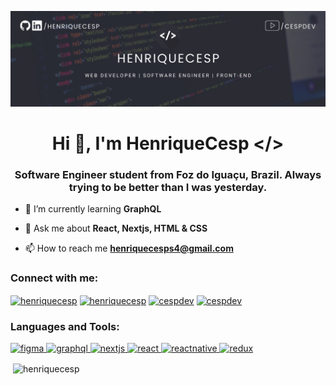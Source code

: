 [![Social banner for henriquecesp](https://github.com/Henriquecesp/HenriqueCesp/blob/main/banner.png)](https://github.com/Henriquecesp)

<h1 align="center">Hi 👋, I'm HenriqueCesp &lt;/&gt;</h1>
<h3 align="center">Software Engineer student from Foz do Iguaçu, Brazil. Always trying to be better than I was yesterday.</h3>

- 🌱 I’m currently learning **GraphQL**

- 💬 Ask me about **React, Nextjs, HTML & CSS**

- 📫 How to reach me **henriquecesps4@gmail.com**

<h3 align="left">Connect with me:</h3>
<p align="left">
<a href="https://dev.to/henriquecesp" target="blank"><img align="center" src="https://cdn.jsdelivr.net/npm/simple-icons@3.0.1/icons/dev-dot-to.svg" alt="henriquecesp" height="30" width="40" /></a>
<a href="https://linkedin.com/in/henriquecesp" target="blank"><img align="center" src="https://cdn.jsdelivr.net/npm/simple-icons@3.0.1/icons/linkedin.svg" alt="henriquecesp" height="30" width="40" /></a>
<a href="https://instagram.com/cespdev" target="blank"><img align="center" src="https://cdn.jsdelivr.net/npm/simple-icons@3.0.1/icons/instagram.svg" alt="cespdev" height="30" width="40" /></a>
<a href="https://www.youtube.com/c/cespdev" target="blank"><img align="center" src="https://cdn.jsdelivr.net/npm/simple-icons@3.0.1/icons/youtube.svg" alt="cespdev" height="30" width="40" /></a>
</p>

<h3 align="left">Languages and Tools:</h3>
<p align="left"> <a href="https://www.figma.com/" target="_blank"> <img src="https://www.vectorlogo.zone/logos/figma/figma-icon.svg" alt="figma" width="40" height="40"/> </a> <a href="https://graphql.org" target="_blank"> <img src="https://www.vectorlogo.zone/logos/graphql/graphql-icon.svg" alt="graphql" width="40" height="40"/> </a> <a href="https://nextjs.org/" target="_blank"> <img src="https://cdn.worldvectorlogo.com/logos/nextjs-3.svg" alt="nextjs" width="40" height="40"/> </a> <a href="https://reactjs.org/" target="_blank"> <img src="https://devicons.github.io/devicon/devicon.git/icons/react/react-original-wordmark.svg" alt="react" width="40" height="40"/> </a> <a href="https://reactnative.dev/" target="_blank"> <img src="https://reactnative.dev/img/header_logo.svg" alt="reactnative" width="40" height="40"/> </a> <a href="https://redux.js.org" target="_blank"> <img src="https://devicons.github.io/devicon/devicon.git/icons/redux/redux-original.svg" alt="redux" width="40" height="40"/> </a> </p>
<p>&nbsp;<img align="center" src="https://github-readme-stats.vercel.app/api?username=henriquecesp&show_icons=true&theme=dracula&locale=en" alt="henriquecesp" /></p>

